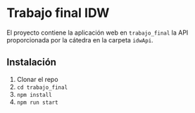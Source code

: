 # Trabajo final IDW

El proyecto contiene la aplicación web en `trabajo_final` la API proporcionada por la cátedra en la carpeta `idwApi`.

## Instalación

1. Clonar el repo
2. `cd trabajo_final`
3. `npm install`
4. `npm run start`
